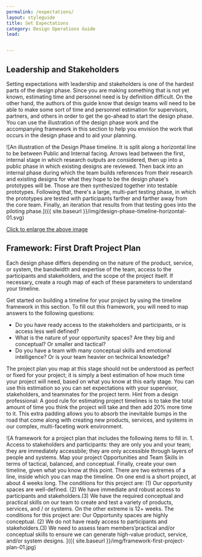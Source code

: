 ```yaml
---
permalink: /expectations/
layout: styleguide
title: Set Expectations
category: Design Operations Guide
lead:


---
```


## Leadership and Stakeholders

Setting expectations with leadership and stakeholders is one of the hardest parts of the design phase. Since you are making something that is not yet known, estimating time and personnel need is by definition difficult. On the other hand, the authors of this guide know that design teams will need to be able to make some sort of time and personnel estimation for supervisors, partners, and others in order to get the go-ahead to start the design phase. You can use the illustration of the design phase work and the accompanying framework in this section to help you envision the work that occurs in the design phase and to aid your planning.

![An illustration of the Design Phase timeline. It is split along a horizontal line to be between Public and Internal facing. Arrows lead between the first, internal stage in which research outputs are considered, then up into a public phase in which existing designs are reviewed. Then back into an internal phase during which the team builds references from their research and existing designs for what they hope to be the design phase's prototypes will be. Those are then synthesized together into testable prototypes. Following that, there's a large, multi-part testing phase, in which the prototypes are tested with participants farther and farther away from the core team. Finally, an iteration that results from that testing goes into the piloting phase.]({{ site.baseurl }}/img/design-phase-timeline-horizontal-01.svg)

<a href="/HCD-Design-Operations-Guide/img/design-phase-timeline-horizontal-01.svg" alt=" " target="blank">Click to enlarge the above image</a>

## Framework: First Draft Project Plan

Each design phase differs depending on the nature of the product, service, or system, the bandwidth and expertise of the team, access to the participants and stakeholders, and the scope of the project itself. If necessary, create a rough map of each of these parameters to understand your timeline.

Get started on building a timeline for your project by using the timeline framework in this section. To fill out this framework, you will need to map answers to the following questions:

- Do you have ready access to the stakeholders and participants, or is access less well defined?
- What is the nature of your opportunity spaces? Are they big and conceptual? Or smaller and tactical?
- Do you have a team with many conceptual skills and emotional intelligence? Or is your team heavier on technical knowledge?

The project plan you map at this stage should not be understood as perfect or fixed for your project; it is simply a best estimation of how much time your project will need, based on what you know at this early stage. You can use this estimation so you can set expectations with your supervisor, stakeholders, and teammates for the project term. Hint from a design professional: A good rule for estimating project timelines is to take the total amount of time you think the project will take and then add 20% more time to it. This extra padding allows you to absorb the inevitable bumps in the road that come along with creating new products, services, and systems in our complex, multi-faceting work environment.

![A framework for a project plan that includes the following items to fill in. 1. Access to stakeholders and participants: they are only you and your team; they are immediately accessbile; they are only accessible through layers of people and systems. Map your project Opportunities and Team Skills in terms of tactical, balanced, and conceptual. Finally, create your own timeline, given what you know at this point. There are two extremes of a line, inside which you can map the timeline. On one end is a short project, at about 4 weeks long. The conditions for this project are: (1) Our opportunity spaces are well-defined. (2) We have immediate and robust access to participants and stakeholders.(3) We have the required conceptual and practical skills on our team to create and test a variety of products, services, and / or systems. On the other extreme is 12+ weeks. The conditions for this project are: Our Opportunity spaces are highly conceptual. (2) We do not have ready access to participants and stakeholders.(3) We need to assess team members’practical and/or conceptual skills to ensure we can generate high-value product, service, and/or system designs. ]({{ site.baseurl }}/img/framework-first-project-plan-01.jpg)
